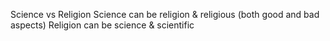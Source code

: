 Science vs Religion
Science can be religion & religious (both good and bad aspects)
Religion can be science & scientific